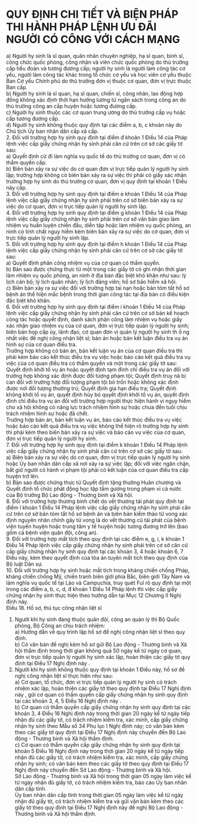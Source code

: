 # QUY ĐỊNH CHI TIẾT VÀ BIỆN PHÁP THI HÀNH PHÁP LỆNH ƯU ĐÃI NGƯỜI CÓ CÔNG VỚI CÁCH MẠNG

a) Người hy sinh là sĩ quan, quân nhân chuyên nghiệp, hạ sĩ quan, binh sĩ, công chức quốc phòng, công nhân và viên chức quốc phòng do thủ trưởng cấp tiểu đoàn và tương đương cấp; người hy sinh là người làm công tác cơ yếu, người làm công tác khác trong tổ chức cơ yếu và học viên cơ yếu thuộc Ban Cơ yếu Chính phủ do thủ trưởng đơn vị thuộc cơ quan, đơn vị trực thuộc Ban cấp.  
b) Người hy sinh là sĩ quan, hạ sĩ quan, chiến sĩ, công nhân, lao động hợp đồng không xác định thời hạn hưởng lương từ ngân sách trong công an do thủ trưởng công an cấp huyện hoặc tương đương cấp.  
c) Người hy sinh thuộc các cơ quan trung ương do thủ trưởng cấp vụ hoặc cấp tương đương cấp.  
d) Người hy sinh không thuộc quy định tại các điểm a, b, c khoản này do Chủ tịch Ủy ban nhân dân cấp xã cấp.  
2. Đối với trường hợp hy sinh quy định tại điểm đ khoản 1 Điều 14 của Pháp lệnh việc cấp giấy chứng nhận hy sinh phải căn cứ trên cơ sở các giấy tờ sau:  
a) Quyết định cử đi làm nghĩa vụ quốc tế do thủ trưởng cơ quan, đơn vị có thẩm quyền cấp.  
b) Biên bản xảy ra sự việc do cơ quan đơn vị trực tiếp quản lý người hy sinh lập; trường hợp không có biên bản xảy ra sự việc thì phải có giấy xác nhận trường hợp hy sinh do thủ trưởng cơ quan, đơn vị quy định tại khoản 1 Điều này cấp.  
3. Đối với trường hợp hy sinh quy định tại điểm e khoản 1 Điều 14 của Pháp lệnh việc cấp giấy chứng nhận hy sinh phải trên cơ sở biên bản xảy ra sự việc do cơ quan, đơn vị trực tiếp quản lý người hy sinh lập.  
4. Đối với trường hợp hy sinh quy định tại điểm g khoản 1 Điều 14 của Pháp lệnh việc cấp giấy chứng nhận hy sinh phải trên cơ sở văn bản giao làm nhiệm vụ huấn luyện chiến đấu, diễn tập hoặc làm nhiệm vụ quốc phòng, an ninh có tính chất nguy hiểm kèm biên bản xảy ra sự việc do cơ quan, đơn vị trực tiếp quản lý người hy sinh lập.  
5. Đối với trường hợp hy sinh quy định tại điểm h khoản 1 Điều 14 của Pháp lệnh việc cấp giấy chứng nhận hy sinh phải căn cứ trên cơ sở các giấy tờ sau:  
a) Quyết định phân công nhiệm vụ của cơ quan có thẩm quyền.  
b) Bản sao được chứng thực từ một trong các giấy tờ có ghi nhận thời gian làm nhiệm vụ quốc phòng, an ninh ở địa bàn đặc biệt khó khăn như sau: lý lịch cán bộ; lý lịch quân nhân; lý lịch đảng viên; hồ sơ bảo hiểm xã hội.  
c) Biên bản xảy ra sự việc đối với trường hợp tai nạn hoặc bản tóm tắt hồ sơ bệnh án thể hiện mắc bệnh trong thời gian công tác tại địa bàn có điều kiện đặc biệt khó khăn.  
6. Đối với trường hợp hy sinh quy định tại điểm i khoản 1 Điều 14 của Pháp lệnh việc cấp giấy chứng nhận hy sinh phải căn cứ trên cơ sở bản kế hoạch công tác hoặc quyết định, danh sách phân công làm nhiệm vụ hoặc giấy xác nhận giao nhiệm vụ của cơ quan, đơn vị trực tiếp quản lý người hy sinh; biên bản họp cấp ủy, lãnh đạo, cơ quan đơn vị quản lý người hy sinh th ố ng nhất việc đề nghị công nhận liệt sĩ; bản án hoặc bản kết luận điều tra vụ án hình sự của cơ quan điều tra.  
Trường hợp không có bản án, bản kết luận vụ án của cơ quan điều tra thì phải kèm báo cáo kết thúc điều tra vụ việc hoặc báo cáo kết quả điều tra vụ việc của cơ quan điều tra có thẩm quyền và một trong các giấy tờ sau: Quyết định khởi tố vụ án hoặc quyết định tạm đình chỉ điều tra vụ án đối với trường hợp không xác định được đối tượng phạm tội; Quyết định truy nã bị can đối với trường hợp đối tượng phạm tội bỏ trốn hoặc không xác định được nơi đối tượng thường trú; Quyết định gia hạn điều tra; Quyết định không khởi tố vụ án, quyết định hủy bỏ quyết định khởi tố vụ án, quyết định đình chỉ điều tra vụ án đối với trường hợp người thực hiện hành vi nguy hiểm cho xã hội không có năng lực trách nhiệm hình sự hoặc chưa đến tuổi chịu trách nhiệm hình sự hoặc đã chết.  
Trường hợp bản án, bản kết luận vụ án, báo cáo kết thúc điều tra vụ việc hoặc báo cáo kết quả điều tra vụ việc không thể hiện rõ trường hợp hy sinh thì phải kèm theo biên bản xảy ra sự việc và báo cáo vụ việc của cơ quan, đơn vị trực tiếp quản lý người hy sinh.  
7. Đối với trường hợp hy sinh quy định tại điểm k khoản 1 Điều 14 Pháp lệnh việc cấp giấy chứng nhận hy sinh phải căn cứ trên cơ sở các giấy tờ sau:  
a) Biên bản xảy ra sự việc do cơ quan, đơn vị trực tiếp quản lý người hy sinh hoặc Ủy ban nhân dân cấp xã nơi xảy ra sự việc lập; đối với việc ngăn chặn, bắt giữ người có hành vi phạm tội phải có kết luận của cơ quan điều tra cấp huyện trở lên.  
b) Bản sao được chứng thực từ Quyết định tặng thưởng Huân chương và Quyết định tổ chức phát động học tập tấm gương trong phạm vi cả nước của Bộ trưởng Bộ Lao động - Thương binh và Xã hội.  
8. Đối với trường hợp thương binh chết do vết thương tái phát quy định tại điểm l khoản 1 Điều 14 Pháp lệnh việc cấp giấy chứng nhận hy sinh phải căn cứ trên cơ sở bản tóm tắt hồ sơ bệnh án và biên bản kiểm thảo tử vong xác định nguyên nhân chính gây tử vong là do vết thương cũ tái phát của bệnh viện tuyến huyện hoặc trung tâm y tế huyện hoặc tương đương trở lên (bao gồm cả bệnh viện quân đội, công an).  
9. Đối với trường hợp mất tích theo quy định tại các điểm e, g, i, k khoản 1 Điều 14 Pháp lệnh việc cấp giấy chứng nhận hy sinh phải trên cơ sở căn cứ cấp giấy chứng nhận hy sinh quy định tại các khoản 3, 4 hoặc khoản 6, 7 Điều này, kèm theo quyết định của tòa án tuyên mất tích theo quy định của Bộ luật Dân sự.  
10. Đối với trường hợp hy sinh hoặc mất tích trong kháng chiến chống Pháp, kháng chiến chống Mỹ, chiến tranh biên giới phía Bắc, biên giới Tây Nam và làm nghĩa vụ quốc tế tại Lào và Campuchia, truy quét Ful rô quy định tại một trong các điểm a, b, c, d, đ khoản 1 Điều 14 Pháp lệnh thì việc cấp giấy chứng nhận hy sinh thực hiện theo hướng dẫn tại Mục 12 Chương II Nghị định này.  
Điều 18. Hồ sơ, thủ tục công nhận liệt sĩ  
1. Người khi hy sinh đang thuộc quân đội, công an quản lý thì Bộ Quốc phòng, Bộ Công an chịu trách nhiệm:  
a) Hướng dẫn về quy trình lập hồ sơ đề nghị công nhận liệt sĩ theo quy định.  
b) Có văn bản đề nghị kèm hồ sơ gửi Bộ Lao động - Thương binh và Xã hội thẩm định trong thời gian không quá 50 ngày kể từ ngày cơ quan, đơn vị trực tiếp quản lý người hy sinh xác lập, hoàn thiện các giấy tờ quy định tại Điều 17 Nghị định này .  
2. Người khi hy sinh không thuộc quy định tại khoản 1 Điều này, hồ sơ đề nghị công nhận liệt sĩ thực hiện như sau:  
a) Cơ quan, tổ chức, đơn vị trực tiếp quản lý người hy sinh có trách nhiệm xác lập, hoàn thiện các giấy tờ theo quy định tại Điều 17 Nghị định này , gửi cơ quan có thẩm quyền cấp giấy chứng nhận hy sinh quy định tại các khoản 3, 4, 5 Điều 16 Nghị định này .  
b) Cơ quan có thẩm quyền cấp giấy chứng nhận hy sinh quy định tại các  khoản 3, 4 Điều 16 Nghị định này trong thời gian 20 ngày kể từ ngày tiếp nhận đủ các giấy tờ, có trách nhiệm kiểm tra, xác minh, cấp giấy chứng nhận hy sinh theo Mẫu số 34 Phụ lục I  Nghị định này; có văn bản kèm theo các giấy tờ quy định tại Điều 17 Nghị định này chuyển đến Bộ Lao động - Thương binh và Xã hội thẩm định.  
c) Cơ quan có thẩm quyền cấp giấy chứng nhận hy sinh quy định tại khoản 5 Điều 16 Nghị định này trong thời gian 20 ngày kể từ ngày tiếp nhận đủ các giấy tờ, có trách nhiệm kiểm tra, xác minh, cấp giấy chứng nhận hy sinh; có văn bản kèm theo các giấy tờ theo quy định tại Điều 17 Nghị định này chuyển đến Sở Lao động - Thương binh và Xã hội.  
Sở Lao động - Thương binh và Xã hội trong thời gian 05 ngày làm việc kể từ ngày nhận đủ giấy tờ, có trách nhiệm kiểm tra, báo cáo Ủy ban nhân dân cấp tỉnh.  
Ủy ban nhân dân cấp tỉnh trong thời gian 05 ngày làm việc kể từ ngày nhận đủ giấy tờ, có trách nhiệm kiểm tra và gửi văn bản kèm theo các giấy tờ theo quy định tại Điều 17 Nghị định này đề nghị Bộ Lao động - Thương binh và Xã hội thẩm định.